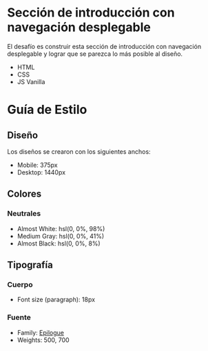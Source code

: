 # Sección de introducción con navegación desplegable

El desafío es construir esta sección de introducción con navegación desplegable y lograr que se parezca lo más posible al diseño.

- HTML
- CSS
- JS Vanilla

# Guía de Estilo

## Diseño

Los diseños se crearon con los siguientes anchos:

- Mobile: 375px
- Desktop: 1440px

## Colores
### Neutrales

- Almost White: hsl(0, 0%, 98%)
- Medium Gray: hsl(0, 0%, 41%)
- Almost Black: hsl(0, 0%, 8%)

## Tipografía

### Cuerpo

- Font size (paragraph): 18px

### Fuente

- Family: [Epilogue](https://fonts.google.com/specimen/Epilogue)
- Weights: 500, 700
